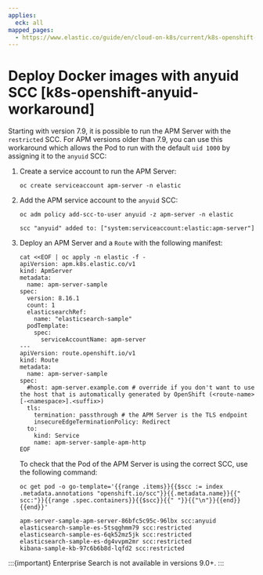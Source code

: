 ```yaml
---
applies:
  eck: all
mapped_pages:
  - https://www.elastic.co/guide/en/cloud-on-k8s/current/k8s-openshift-anyuid-workaround.html
---
```


# Deploy Docker images with anyuid SCC [k8s-openshift-anyuid-workaround]

Starting with version 7.9, it is possible to run the APM Server with the `restricted` SCC. For APM versions older than 7.9, you can use this workaround which allows the Pod to run with the default `uid 1000` by assigning it to the `anyuid` SCC:

1. Create a service account to run the APM Server:

    ```shell
    oc create serviceaccount apm-server -n elastic
    ```

2. Add the APM service account to the `anyuid` SCC:

    ```shell
    oc adm policy add-scc-to-user anyuid -z apm-server -n elastic
    ```

    ```shell
    scc "anyuid" added to: ["system:serviceaccount:elastic:apm-server"]
    ```

3. Deploy an APM Server and a `Route` with the following manifest:

    ```shell
    cat <<EOF | oc apply -n elastic -f -
    apiVersion: apm.k8s.elastic.co/v1
    kind: ApmServer
    metadata:
      name: apm-server-sample
    spec:
      version: 8.16.1
      count: 1
      elasticsearchRef:
        name: "elasticsearch-sample"
      podTemplate:
        spec:
          serviceAccountName: apm-server
    ---
    apiVersion: route.openshift.io/v1
    kind: Route
    metadata:
      name: apm-server-sample
    spec:
      #host: apm-server.example.com # override if you don't want to use the host that is automatically generated by OpenShift (<route-name>[-<namespace>].<suffix>)
      tls:
        termination: passthrough # the APM Server is the TLS endpoint
        insecureEdgeTerminationPolicy: Redirect
      to:
        kind: Service
        name: apm-server-sample-apm-http
    EOF
    ```

    To check that the Pod of the APM Server is using the correct SCC, use the following command:

    ```shell
    oc get pod -o go-template='{{range .items}}{{$scc := index .metadata.annotations "openshift.io/scc"}}{{.metadata.name}}{{" scc:"}}{{range .spec.containers}}{{$scc}}{{" "}}{{"\n"}}{{end}}{{end}}'
    ```

    ```shell
    apm-server-sample-apm-server-86bfc5c95c-96lbx scc:anyuid
    elasticsearch-sample-es-5tsqghmm79 scc:restricted
    elasticsearch-sample-es-6qk52mz5jk scc:restricted
    elasticsearch-sample-es-dg4vvpm2mr scc:restricted
    kibana-sample-kb-97c6b6b8d-lqfd2 scc:restricted
    ```

:::{important}
Enterprise Search is not available in versions 9.0+.
:::